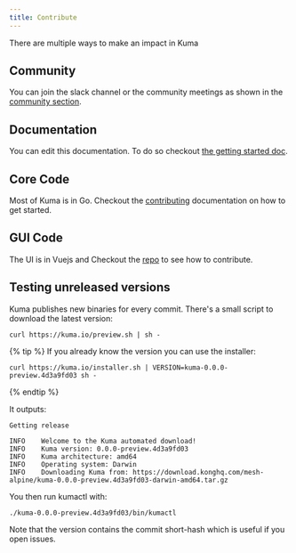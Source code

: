 ```yaml
---
title: Contribute
---
```


There are multiple ways to make an impact in Kuma

## Community

You can join the slack channel or the community meetings as shown in the [community section](/community).

## Documentation

You can edit this documentation. To do so checkout [the getting started doc](https://github.com/kumahq/kuma-website/blob/master/CONTRIBUTING).

## Core Code

Most of Kuma is in Go. Checkout the [contributing](https://github.com/kumahq/kuma/blob/master/CONTRIBUTING) documentation on how to get started.

## GUI Code

The UI is in Vuejs and Checkout the [repo](https://github.com/kumahq/kuma-gui/blob/master/DEVELOPER) to see how to contribute.

## Testing unreleased versions

Kuma publishes new binaries for every commit.
There's a small script to download the latest version:

```shell
curl https://kuma.io/preview.sh | sh -
```

{% tip %}
If you already know the version you can use the installer:
```shell
curl https://kuma.io/installer.sh | VERSION=kuma-0.0.0-preview.4d3a9fd03 sh -
```
{% endtip %}

It outputs:

```shell
Getting release

INFO	Welcome to the Kuma automated download!
INFO	Kuma version: 0.0.0-preview.4d3a9fd03
INFO	Kuma architecture: amd64
INFO	Operating system: Darwin
INFO	Downloading Kuma from: https://download.konghq.com/mesh-alpine/kuma-0.0.0-preview.4d3a9fd03-darwin-amd64.tar.gz
```

You then run kumactl with:

```shell
./kuma-0.0.0-preview.4d3a9fd03/bin/kumactl
```

Note that the version contains the commit short-hash which is useful if you open issues.

